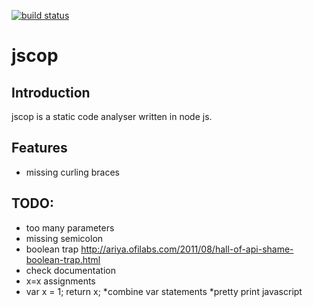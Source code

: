 [![build status](https://secure.travis-ci.org/it-ony/jscop.png)](http://travis-ci.org/it-ony/jscop)

# jscop
## Introduction

jscop is a static code analyser written in node js.

## Features

* missing curling braces

## TODO:

* too many parameters
* missing semicolon
* boolean trap http://ariya.ofilabs.com/2011/08/hall-of-api-shame-boolean-trap.html
* check documentation
* x=x assignments
* var x = 1; return x;
*combine var statements
*pretty print javascript

